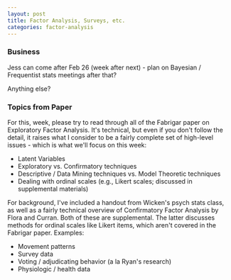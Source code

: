 ```yaml
---
layout: post
title: Factor Analysis, Surveys, etc.
categories: factor-analysis
---
```


### Business

Jess can come after Feb 26 (week after next) - plan on Bayesian / Frequentist
stats meetings after that?

Anything else?

### Topics from Paper

For this, week, please try to read through all of the Fabrigar paper on
Exploratory Factor Analysis. It's technical, but even if you don't follow the
detail, it raises what I consider to be a fairly complete set of high-level
issues - which is what we'll focus on this week:

 - Latent Variables
 - Exploratory vs. Confirmatory techniques
 - Descriptive / Data Mining techniques vs. Model Theoretic techniques
 - Dealing with ordinal scales (e.g., Likert scales; discussed in supplemental materials)

For background, I've included a handout from Wicken's psych stats class, as well
as a fairly technical overview of Confirmatory Factor Analysis by Flora and
Curran. Both of these are supplemental. The latter discusses methods for ordinal
scales like Likert items, which aren't covered in the Fabrigar paper.  Examples:

 - Movement patterns
 - Survey data
 - Voting / adjudicating behavior (a la Ryan's research)
 - Physiologic / health data
